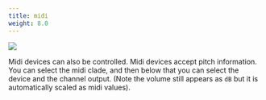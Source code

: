 ```yaml
---
title: midi
weight: 8.0
---
```


<img src="/static/midi1.png" class="fr">

Midi devices can also be controlled. Midi devices accept pitch information. You can select the midi clade, and then below that you can select the device and the channel output. (Note the volume still appears as `dB` but it is automatically scaled as midi values).